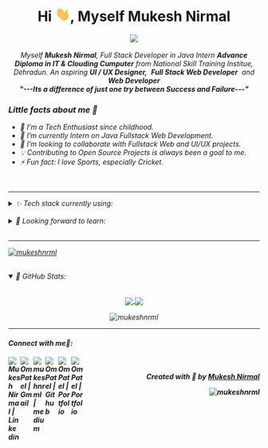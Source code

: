 <h1 align="center">Hi <img src="https://raw.githubusercontent.com/ABSphreak/ABSphreak/master/gifs/Hi.gif" width="30px">, Myself Mukesh Nirmal</h1>
<p align="center">
  <a href="https://github.com/Ratheshan03/readme-typing-svg"><img src="https://readme-typing-svg.herokuapp.com?lines=Computer+Science+Undergraduate;UI+/+UX+Designer;Full+Stack+Web+Developer;Aspiring+Learner&center=true&width=500&height=50"></a>
</p>

<p align="center">
  <em>
    Myself <b>Mukesh Nirmal</b>, Full Stack Developer in Java Intern <b>Advance Diploma in IT & Clouding Cumputer</b> from National Skill Training Institue<b></b>, Dehradun.
    An aspiring <b>UI / UX Designer,</b>&nbsp; <b>Full Stack Web Developer</b>&nbsp; and <b> Web Developer</b> 
  <br>
  <b><i>"---Its a difference of just one try between Success and Failure---"</i></b>
</p>

<h3>Little facts about me 🧑</h3>

- 🧞 I'm a Tech Enthusiast since childhood.
- 🔭 I’m currently Intern on Java Fullstack Web Development.
- 👯 I’m looking to collaborate with Fullstack Web and UI/UX projects.
- 💡 Contributing to Open Source Projects is always been a goal to me.
- ⚡ Fun fact: I love Sports, especially Cricket.
<br>

---

<details>
<summary>
  ✨ Tech stack currently using:
</summary>
   <br>
<code><a href="#" target="_blank"><img height="30" src="https://www.vectorlogo.zone/logos/java/java-icon.svg"></a></code> 
<code><a href="#" target="_blank"><img height="30" src="https://www.svgrepo.com/show/478223/css.svg"></a></code>
<code><a href="#" target="_blank"><img height="30" src="https://www.svgrepo.com/show/510028/javascript-file.svg"></a></code>
<code><a href="#" target="_blank"><img height="30" src="https://www.svgrepo.com/show/374016/python.svg" alt="TypeScript"></a></code>
<code><a href="#" target="_blank"><img height="30" src="https://cdn-icons-png.flaticon.com/128/16066/16066077.png"></a></code>
<code><a href="#" target="_blank"><img height="30" src="https://www.vectorlogo.zone/logos/w3_html5/w3_html5-icon.svg"></a></code>
<code><a href="#" target="_blank"><img height="30" src="https://cdn-icons-png.flaticon.com/128/9307/9307266.png"></a></code>
<code><a href="#" target="_blank"> <img src="https://cdn-icons-png.flaticon.com/128/882/882829.png" alt="redux" height="30"></a></code>
<code><a href="#" target="_blank"> <img src="https://www.svgrepo.com/show/473731/mysql.svg" alt="sass"  height="30"></a></code>
<code><a href="#" target="_blank"><img height="30" src="https://www.svgrepo.com/show/439231/mongodb.svg"></a></code>
<code><a href="#" target="_blank"><img height="30" src="https://www.vectorlogo.zone/logos/nodejs/nodejs-icon.svg"></a></code>
<code><a href="#" target="_blank"><img height="30" src="https://www.svgrepo.com/show/353498/bootstrap.svg"></a></code>
</details>
<br>

<details>
<summary>
  🌱 Looking forward to learn:
</summary>
   <br>
   

<code><a href="#" target="_blank"><img height="30" src="https://www.vectorlogo.zone/logos/google_cloud/google_cloud-icon.svg"></a></code>
<code><a href="#" target="_blank"><img height="30" src="https://cdn-icons-png.flaticon.com/128/5968/5968350.png"></a></code>
<code><a href="#" target="_blank"><img height="30" src="https://cdn-icons-png.flaticon.com/128/8422/8422177.png"></a></code>
<code><a href="#" target="_blank"><img height="30" src="https://cdn-icons-png.flaticon.com/128/9307/9307254.png"></a></code>
<code><a href="#" target="_blank"><img height="30" src="https://cdn-icons-png.flaticon.com/128/16511/16511234.png"></a></code>
</details>
<br>

---
<p align="left"> <a href="https://github.com/ryo-ma/github-profile-trophy"><img src="https://github-profile-trophy.vercel.app/?username=mukeshnrml" alt="mukeshnrml" /></a> </p> 
<br>
<details open="">
<summary>
 📔 GitHub Stats:
</summary>
<br>
<p align="center">
  <a href="https://github.com/mukeshnrml">
    <img align="center"  height="175px" src="https://github-readme-stats.vercel.app/api?username=mukeshnrml&show_icons=true&hide_border=true&title_color=94b4a4&amp&icon_color=FFFFFF&amp&text_color=FFFFFF&amp&bg_color=000000&count_private=true&include_all_commits=true"/>
  </a>
  <a href="https://github.com/mukeshnrml">
    <img align="center" height="175px"  src="https://github-readme-stats.vercel.app/api/top-langs/?username=mukeshnrml&text_color=FFFFFF&bg_color=000000&title_color=94b4a4&langs_count=15&layout=compact&hide_border=true" />
  </a>
</p>
  <p align="center"><img align="center" src="https://github-readme-streak-stats.herokuapp.com/?user=mukeshnrml&text_color=FFFFFF&bg_color=000000&title_color=94b4a4&langs_count=15&layout=compact&hide_border=true" alt="mukeshnrml" /></p>
</details>

---

<h4> Connect with me🤝: <h4>
  </hr>
  <a href="https://www.linkedin.com/in/mukesh-nirmal-34085223b/">
   <img align="left" alt=" Mukesh Nirmal | Linkedin" width="24px" src="https://www.svgrepo.com/show/475661/linkedin-color.svg" />
  </a>
  <a href="mailto:mukeshnirmal@outlook.com">
    <img align="left" alt="Om Patel | Gmail" width="26px" src="https://www.svgrepo.com/show/530453/mail-reception.svg" />
  </a>
  <a href="https://medium.com/@mukeshnirmal_66904">
    <img align="left" alt="mukeshnrml | medium" width="24px" src="https://www.svgrepo.com/show/431116/medium.svg" />
  </a>
   <a href="https://github.com/mukeshnrml">
    <img align="left" alt="Om Patel | Github" width="26px" src="https://www.svgrepo.com/show/475654/github-color.svg" />
  </a>
  <a href="https://mukeshnrml.github.io/profile_/">
    <img align="left" alt="Om Patel | Portfolio" width="26px" src="https://www.svgrepo.com/show/275884/portfolio-travel.svg" />
  </a>
  <a href="https://stackoverflow.com/users/22811324/mukesh-nirmal">
    <img align="left" alt="Om Patel | Portfolio" width="26px" src="https://www.svgrepo.com/show/475686/stackoverflow-color.svg" />
  </a>
  <br>
  
<p align="right" > Created with 🧡 by <a href="https://github.com/mukeshnrml">Mukesh Nirmal</a></p>
<p align="right" > <img src="https://komarev.com/ghpvc/?username=mukeshnrml&label=Profile%20views&color=0e75b6&style=flat" alt="mukeshnrml" /> </p>
